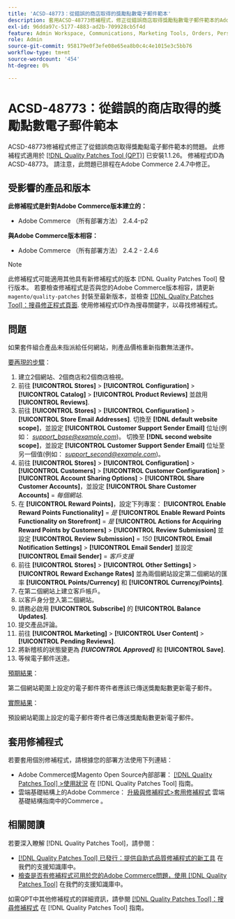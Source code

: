 ```yaml
---
title: 'ACSD-48773：從錯誤的商店取得的獎勵點數電子郵件範本'
description: 套用ACSD-48773修補程式，修正從錯誤商店取得獎勵點數電子郵件範本的Adobe Commerce問題。
exl-id: 96dda97c-5177-4883-ad2b-709928cb5f4d
feature: Admin Workspace, Communications, Marketing Tools, Orders, Personalization, Rewards
role: Admin
source-git-commit: 958179e0f3efe08e65ea8b0c4c4e1015e3c5bb76
workflow-type: tm+mt
source-wordcount: '454'
ht-degree: 0%

---
```


# ACSD-48773：從錯誤的商店取得的獎勵點數電子郵件範本

ACSD-48773修補程式修正了從錯誤商店取得獎勵點電子郵件範本的問題。 此修補程式適用於 [[!DNL Quality Patches Tool (QPT)]](/help/announcements/adobe-commerce-announcements/magento-quality-patches-released-new-tool-to-self-serve-quality-patches.md) 已安裝1.1.26。 修補程式ID為ACSD-48773。 請注意，此問題已排程在Adobe Commerce 2.4.7中修正。

## 受影響的產品和版本

**此修補程式是針對Adobe Commerce版本建立的：**

* Adobe Commerce （所有部署方法） 2.4.4-p2

**與Adobe Commerce版本相容：**

* Adobe Commerce （所有部署方法） 2.4.2 - 2.4.6

>[!NOTE]
>
>此修補程式可能適用其他具有新修補程式的版本 [!DNL Quality Patches Tool] 發行版本。 若要檢查修補程式是否與您的Adobe Commerce版本相容，請更新 `magento/quality-patches` 封裝至最新版本，並檢查 [[!DNL Quality Patches Tool]：搜尋修正程式頁面](https://experienceleague.adobe.com/tools/commerce-quality-patches/index.html). 使用修補程式ID作為搜尋關鍵字，以尋找修補程式。

## 問題

如果套件組合產品未指派給任何網站，則產品價格重新指數無法運作。

<u>要再現的步驟</u>：

1. 建立2個網站、2個商店和2個商店檢視。
1. 前往 **[!UICONTROL Stores]** > **[!UICONTROL Configuration]** > **[!UICONTROL Catalog]** > **[!UICONTROL Product Reviews]** 並啟用 **[!UICONTROL Reviews]**.
1. 前往 **[!UICONTROL Stores]** > **[!UICONTROL Configuration]** > **[!UICONTROL Store Email Addresses]**.
切換至 **[!DNL default website scope]**，並設定 **[!UICONTROL Customer Support Sender Email]** 位址(例如： *support_base@example.com*)。
切換至 **[!DNL second website scope]**，並設定 **[!UICONTROL Customer Support Sender Email]** 位址至另一個值(例如： *support_second@example.com*)。
1. 前往 **[!UICONTROL Stores]** > **[!UICONTROL Configuration]** > **[!UICONTROL Customers]** > **[!UICONTROL Customer Configuration]** > **[!UICONTROL Account Sharing Options]** > **[!UICONTROL Share Customer Accounts]**，並設定 **[!UICONTROL Share Customer Accounts]** = *每個網站*.
1. 在 **[!UICONTROL Reward Points]**，設定下列專案：
   **[!UICONTROL Enable Reward Points Functionality]** = *是*
   **[!UICONTROL Enable Reward Points Functionality on Storefront]** = *是*
   **[!UICONTROL Actions for Acquiring Reward Points by Customers]** > **[!UICONTROL Review Submission]** 並設定 **[!UICONTROL Review Submission]** = *150*
   **[!UICONTROL Email Notification Settings]** > **[!UICONTROL Email Sender]** 並設定 **[!UICONTROL Email Sender]** = *客戶支援*
1. 前往 **[!UICONTROL Stores]** > **[!UICONTROL Other Settings]** > **[!UICONTROL Reward Exchange Rates]** 並為兩個網站設定第二個網站的匯率 **[!UICONTROL Points/Currency]** 和 **[!UICONTROL Currency/Points]**.
1. 在第二個網站上建立客戶帳戶。
1. 以客戶身分登入第二個網站。
1. 請務必啟用 **[!UICONTROL Subscribe]** 的 **[!UICONTROL Balance Updates]**.
1. 提交產品評論。
1. 前往 **[!UICONTROL Marketing]** > **[!UICONTROL User Content]** > **[!UICONTROL Pending Reviews]**.
1. 將新稽核的狀態變更為 ***[!UICONTROL Approved]*** 和 **[!UICONTROL Save]**.
1. 等候電子郵件送達。

<u>預期結果</u>：

第二個網站範圍上設定的電子郵件寄件者應該已傳送獎勵點數更新電子郵件。

<u>實際結果</u>：

預設網站範圍上設定的電子郵件寄件者已傳送獎勵點數更新電子郵件。

## 套用修補程式

若要套用個別修補程式，請根據您的部署方法使用下列連結：

* Adobe Commerce或Magento Open Source內部部署： [[!DNL Quality Patches Tool] >使用狀況](https://experienceleague.adobe.com/docs/commerce-operations/tools/quality-patches-tool/usage.html) 在 [!DNL Quality Patches Tool] 指南。
* 雲端基礎結構上的Adobe Commerce： [升級與修補程式>套用修補程式](https://experienceleague.adobe.com/docs/commerce-cloud-service/user-guide/develop/upgrade/apply-patches.html) 雲端基礎結構指南中的Commerce 。

## 相關閱讀

若要深入瞭解 [!DNL Quality Patches Tool]，請參閱：

* [[!DNL Quality Patches Tool] 已發行：提供自助式品質修補程式的新工具](/help/announcements/adobe-commerce-announcements/magento-quality-patches-released-new-tool-to-self-serve-quality-patches.md) 在我們的支援知識庫中。
* [檢查是否有修補程式可用於您的Adobe Commerce問題，使用 [!DNL Quality Patches Tool]](/help/support-tools/patches-available-in-qpt-tool/check-patch-for-magento-issue-with-magento-quality-patches.md) 在我們的支援知識庫中。

如需QPT中其他修補程式的詳細資訊，請參閱 [[!DNL Quality Patches Tool]：搜尋修補程式](https://experienceleague.adobe.com/tools/commerce-quality-patches/index.html) 在 [!DNL Quality Patches Tool] 指南。
